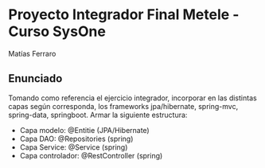 # Proyecto Integrador Final Metele - Curso SysOne
Matías Ferraro

## Enunciado
Tomando como referencia el ejercicio integrador, incorporar en las distintas capas según corresponda, los frameworks jpa/hibernate, spring-mvc, spring-data, springboot.
Armar la siguiente estructura:
- Capa modelo: 
@Entitie (JPA/Hibernate)
- Capa DAO: 
@Repositories (spring)
- Capa Service: 
@Service (spring)
- Capa controlador: 
@RestController (spring)
